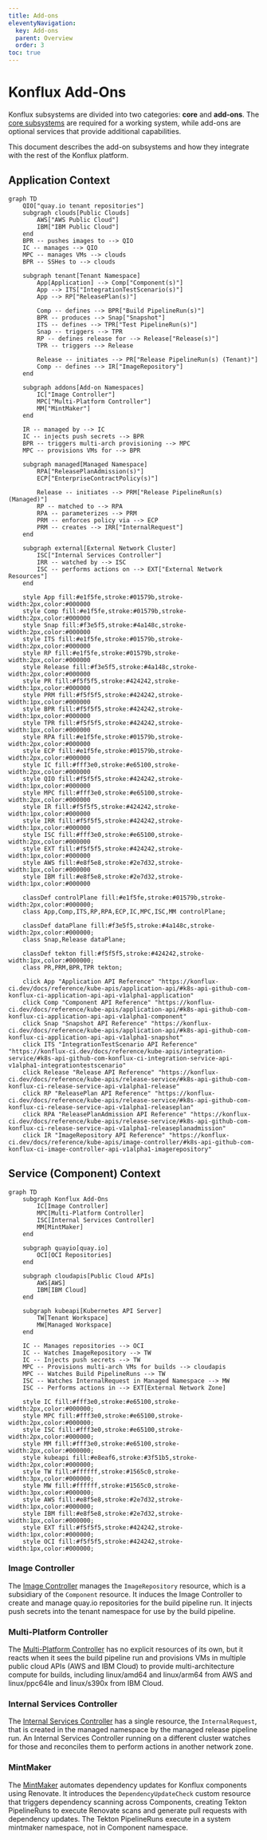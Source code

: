 ```yaml
---
title: Add-ons
eleventyNavigation:
  key: Add-ons
  parent: Overview
  order: 3
toc: true
---
```


# Konflux Add-Ons

Konflux subsystems are divided into two categories: **core** and **add-ons**. The [core subsystems](../core/index.md) are required for a working system, while add-ons are optional services that provide additional capabilities.

This document describes the add-on subsystems and how they integrate with the rest of the Konflux platform.

## Application Context

```mermaid
graph TD
    QIO["quay.io tenant repositories"]
    subgraph clouds[Public Clouds]
        AWS["AWS Public Cloud"]
        IBM["IBM Public Cloud"]
    end
    BPR -- pushes images to --> QIO
    IC -- manages --> QIO
    MPC -- manages VMs --> clouds
    BPR -- SSHes to --> clouds

    subgraph tenant[Tenant Namespace]
        App[Application] --> Comp["Component(s)"]
        App --> ITS["IntegrationTestScenario(s)"]
        App --> RP["ReleasePlan(s)"]

        Comp -- defines --> BPR["Build PipelineRun(s)"]
        BPR -- produces --> Snap["Snapshot"]
        ITS -- defines --> TPR["Test PipelineRun(s)"]
        Snap -- triggers --> TPR
        RP -- defines release for --> Release["Release(s)"]
        TPR -- triggers --> Release

        Release -- initiates --> PR["Release PipelineRun(s) (Tenant)"]
        Comp -- defines --> IR["ImageRepository"]
    end

    subgraph addons[Add-on Namespaces]
        IC["Image Controller"]
        MPC["Multi-Platform Controller"]
        MM["MintMaker"]
    end

    IR -- managed by --> IC
    IC -- injects push secrets --> BPR
    BPR -- triggers multi-arch provisioning --> MPC
    MPC -- provisions VMs for --> BPR

    subgraph managed[Managed Namespace]
        RPA["ReleasePlanAdmission(s)"]
        ECP["EnterpriseContractPolicy(s)"]

        Release -- initiates --> PRM["Release PipelineRun(s) (Managed)"]
        RP -- matched to --> RPA
        RPA -- parameterizes --> PRM
        PRM -- enforces policy via --> ECP
        PRM -- creates --> IRR["InternalRequest"]
    end

    subgraph external[External Network Cluster]
        ISC["Internal Services Controller"]
        IRR -- watched by --> ISC
        ISC -- performs actions on --> EXT["External Network Resources"]
    end

    style App fill:#e1f5fe,stroke:#01579b,stroke-width:2px,color:#000000
    style Comp fill:#e1f5fe,stroke:#01579b,stroke-width:2px,color:#000000
    style Snap fill:#f3e5f5,stroke:#4a148c,stroke-width:2px,color:#000000
    style ITS fill:#e1f5fe,stroke:#01579b,stroke-width:2px,color:#000000
    style RP fill:#e1f5fe,stroke:#01579b,stroke-width:2px,color:#000000
    style Release fill:#f3e5f5,stroke:#4a148c,stroke-width:2px,color:#000000
    style PR fill:#f5f5f5,stroke:#424242,stroke-width:1px,color:#000000
    style PRM fill:#f5f5f5,stroke:#424242,stroke-width:1px,color:#000000
    style BPR fill:#f5f5f5,stroke:#424242,stroke-width:1px,color:#000000
    style TPR fill:#f5f5f5,stroke:#424242,stroke-width:1px,color:#000000
    style RPA fill:#e1f5fe,stroke:#01579b,stroke-width:2px,color:#000000
    style ECP fill:#e1f5fe,stroke:#01579b,stroke-width:2px,color:#000000
    style IC fill:#fff3e0,stroke:#e65100,stroke-width:2px,color:#000000
    style QIO fill:#f5f5f5,stroke:#424242,stroke-width:1px,color:#000000
    style MPC fill:#fff3e0,stroke:#e65100,stroke-width:2px,color:#000000
    style IR fill:#f5f5f5,stroke:#424242,stroke-width:1px,color:#000000
    style IRR fill:#f5f5f5,stroke:#424242,stroke-width:1px,color:#000000
    style ISC fill:#fff3e0,stroke:#e65100,stroke-width:2px,color:#000000
    style EXT fill:#f5f5f5,stroke:#424242,stroke-width:1px,color:#000000
    style AWS fill:#e8f5e8,stroke:#2e7d32,stroke-width:1px,color:#000000
    style IBM fill:#e8f5e8,stroke:#2e7d32,stroke-width:1px,color:#000000

    classDef controlPlane fill:#e1f5fe,stroke:#01579b,stroke-width:2px,color:#000000;
    class App,Comp,ITS,RP,RPA,ECP,IC,MPC,ISC,MM controlPlane;

    classDef dataPlane fill:#f3e5f5,stroke:#4a148c,stroke-width:2px,color:#000000;
    class Snap,Release dataPlane;

    classDef tekton fill:#f5f5f5,stroke:#424242,stroke-width:1px,color:#000000;
    class PR,PRM,BPR,TPR tekton;

    click App "Application API Reference" "https://konflux-ci.dev/docs/reference/kube-apis/application-api/#k8s-api-github-com-konflux-ci-application-api-api-v1alpha1-application"
    click Comp "Component API Reference" "https://konflux-ci.dev/docs/reference/kube-apis/application-api/#k8s-api-github-com-konflux-ci-application-api-api-v1alpha1-component"
    click Snap "Snapshot API Reference" "https://konflux-ci.dev/docs/reference/kube-apis/application-api/#k8s-api-github-com-konflux-ci-application-api-api-v1alpha1-snapshot"
    click ITS "IntegrationTestScenario API Reference" "https://konflux-ci.dev/docs/reference/kube-apis/integration-service/#k8s-api-github-com-konflux-ci-integration-service-api-v1alpha1-integrationtestscenario"
    click Release "Release API Reference" "https://konflux-ci.dev/docs/reference/kube-apis/release-service/#k8s-api-github-com-konflux-ci-release-service-api-v1alpha1-release"
    click RP "ReleasePlan API Reference" "https://konflux-ci.dev/docs/reference/kube-apis/release-service/#k8s-api-github-com-konflux-ci-release-service-api-v1alpha1-releaseplan"
    click RPA "ReleasePlanAdmission API Reference" "https://konflux-ci.dev/docs/reference/kube-apis/release-service/#k8s-api-github-com-konflux-ci-release-service-api-v1alpha1-releaseplanadmission"
    click IR "ImageRepository API Reference" "https://konflux-ci.dev/docs/reference/kube-apis/image-controller/#k8s-api-github-com-konflux-ci-image-controller-api-v1alpha1-imagerepository"
```

## Service (Component) Context

```mermaid
graph TD
    subgraph Konflux Add-Ons
        IC[Image Controller]
        MPC[Multi-Platform Controller]
        ISC[Internal Services Controller]
        MM[MintMaker]
    end

    subgraph quayio[quay.io]
        OCI[OCI Repositories]
    end

    subgraph cloudapis[Public Cloud APIs]
        AWS[AWS]
        IBM[IBM Cloud]
    end

    subgraph kubeapi[Kubernetes API Server]
        TW[Tenant Workspace]
        MW[Managed Workspace]
    end

    IC -- Manages repositories --> OCI
    IC -- Watches ImageRepository --> TW
    IC -- Injects push secrets --> TW
    MPC -- Provisions multi-arch VMs for builds --> cloudapis
    MPC -- Watches Build PipelineRuns --> TW
    ISC -- Watches InternalRequest in Managed Namespace --> MW
    ISC -- Performs actions in --> EXT[External Network Zone]

    style IC fill:#fff3e0,stroke:#e65100,stroke-width:2px,color:#000000;
    style MPC fill:#fff3e0,stroke:#e65100,stroke-width:2px,color:#000000;
    style ISC fill:#fff3e0,stroke:#e65100,stroke-width:2px,color:#000000;
    style MM fill:#fff3e0,stroke:#e65100,stroke-width:2px,color:#000000;
    style kubeapi fill:#e8eaf6,stroke:#3f51b5,stroke-width:2px,color:#000000;
    style TW fill:#ffffff,stroke:#1565c0,stroke-width:3px,color:#000000;
    style MW fill:#ffffff,stroke:#1565c0,stroke-width:3px,color:#000000;
    style AWS fill:#e8f5e8,stroke:#2e7d32,stroke-width:1px,color:#000000;
    style IBM fill:#e8f5e8,stroke:#2e7d32,stroke-width:1px,color:#000000;
    style EXT fill:#f5f5f5,stroke:#424242,stroke-width:1px,color:#000000;
    style OCI fill:#f5f5f5,stroke:#424242,stroke-width:1px,color:#000000;
```

### Image Controller

The [Image Controller] manages the `ImageRepository` resource, which is a subsidiary of the `Component` resource. It induces the Image Controller to create and manage quay.io repositories for the build pipeline run. It injects push secrets into the tenant namespace for use by the build pipeline.

### Multi-Platform Controller

The [Multi-Platform Controller] has no explicit resources of its own, but it reacts when it sees the build pipeline run and provisions VMs in multiple public cloud APIs (AWS and IBM Cloud) to provide multi-architecture compute for builds, including linux/amd64 and linux/arm64 from AWS and linux/ppc64le and linux/s390x from IBM Cloud.

### Internal Services Controller

The [Internal Services Controller] has a single resource, the `InternalRequest`, that is created in the managed namespace by the managed release pipeline run. An Internal Services Controller running on a different cluster watches for those and reconciles them to perform actions in another network zone.

### MintMaker

The [MintMaker] automates dependency updates for Konflux components using Renovate. It introduces the `DependencyUpdateCheck` custom resource that triggers dependency scanning across Components, creating Tekton PipelineRuns to execute Renovate scans and generate pull requests with dependency updates. The Tekton PipelineRuns execute in a system mintmaker namespace, not in Component namespace.

[Image Controller]: ./image-controller.md
[Multi-Platform Controller]: ./multi-platform-controller.md
[Internal Services Controller]: ./internal-services.md
[MintMaker]: ./mintmaker.md
